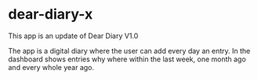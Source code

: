 # dear-diary-x

This app is an update of Dear Diary V1.0

The app is a digital diary where the user can add every day an entry.
In the dashboard shows entries why where within the last week, one month ago and every whole year ago.
